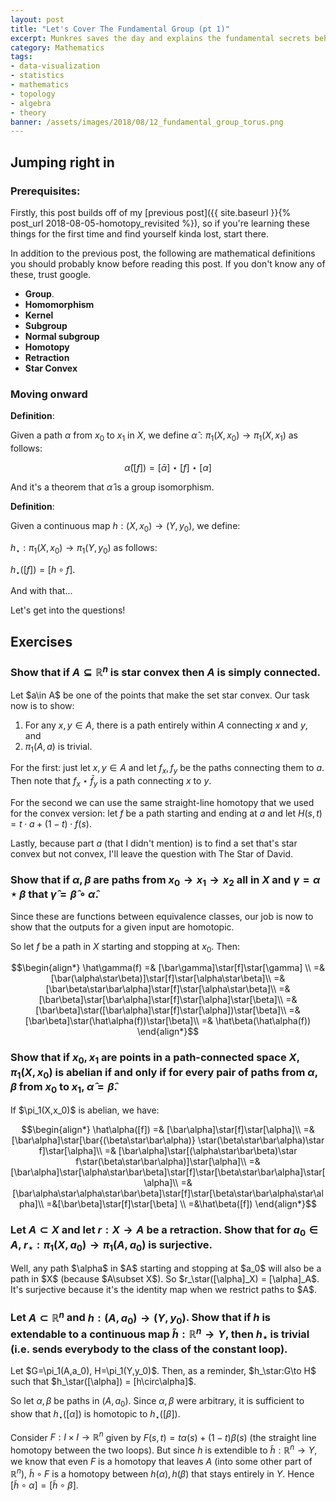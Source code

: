 ```yaml
---
layout: post
title: "Let's Cover The Fundamental Group (pt 1)"
excerpt: Munkres saves the day and explains the fundamental secrets behind the most invariant of groups!
category: Mathematics
tags:
- data-visualization
- statistics
- mathematics
- topology
- algebra
- theory
banner: /assets/images/2018/08/12_fundamental_group_torus.png
---
```


## Jumping right in

### Prerequisites:

Firstly, this post builds off of my [previous post]({{ site.baseurl }}{% post_url 2018-08-05-homotopy_revisited %}), so if you're learning these things for the first time and find yourself kinda lost, start there.

In addition to the previous post, the following are mathematical definitions you should probably know before reading this post. If you don't know any of these, trust google.

* __Group__.
* __Homomorphism__
* __Kernel__
* __Subgroup__
* __Normal subgroup__
* __Homotopy__
* __Retraction__
* __Star Convex__

### Moving onward

__Definition__:

Given a path $\alpha$ from $x_0$ to $x_1$ in $X$, we define $\hat\alpha:\pi_1(X,x_0)\to\pi_1(X,x_1)$ as follows:

$$\hat\alpha([f]) = [\bar\alpha]\star[f]\star[\alpha]$$

And it's a theorem that $\hat\alpha$ is a group isomorphism.

__Definition__:

Given a continuous map $h:(X,x_0)\to(Y,y_0)$, we define:

$h_\star:\pi_1(X,x_0)\to\pi_1(Y,y_0)$ as follows:

$h_\star([f]) = [h\circ f]$.

And with that...

Let's get into the questions!

## Exercises

### Show that if $A\subseteq\mathbb{R}^n$ is star convex then $A$ is simply connected.

<div class="hint" markdown="1">
Let $a\in A$ be one of the points that make the set star convex. Our task now is to show:

1. For any $x,y\in A$, there is a path entirely within $A$ connecting $x$ and $y$, and
1. $\pi_1(A,a)$ is trivial.

For the first: just let $x,y\in A$ and let $f_x,f_y$ be the paths connecting them to $a$. Then note that $f_x \star \bar f_y$ is a path connecting $x$ to $y$.

For the second we can use the same straight-line homotopy that we used for the convex version: let $f$ be a path starting and ending at $a$ and let $H(s,t) = t\cdot a + (1-t)\cdot f(s)$.

Lastly, because part _a_ (that I didn't mention) is to find a set that's star convex but not convex, I'll leave the question with The Star of David.
</div>

### Show that if $\alpha,\beta$ are paths from $x_0\to x_1\to x_2$ all in $X$ and $\gamma = \alpha\star\beta$ that $\hat\gamma = \hat\beta\circ\hat\alpha$.

<div class="hint" markdown="1">
Since these are functions between equivalence classes, our job is now to show that the outputs for a given input are homotopic.

So let $f$ be a path in $X$ starting and stopping at $x_0$. Then:

$$\begin{align*}
\hat\gamma(f) =& [\bar\gamma]\star[f]\star[\gamma] \\
=& [\bar(\alpha\star\beta)]\star[f]\star[\alpha\star\beta]\\
=& [\bar\beta\star\bar\alpha]\star[f]\star[\alpha\star\beta]\\
=& [\bar\beta]\star[\bar\alpha]\star[f]\star[\alpha]\star[\beta]\\
=& [\bar\beta]\star([\bar\alpha]\star[f]\star[\alpha])\star[\beta]\\
=& [\bar\beta]\star(\hat\alpha(f))\star[\beta]\\
=& \hat\beta(\hat\alpha(f))
\end{align*}$$
</div>

### Show that if $x_0,x_1$ are points in a path-connected space $X$, $\pi_1(X,x_0)$ is abelian if and only if for every pair of paths from $\alpha,\beta$ from $x_0$ to $x_1$, $\hat\alpha = \hat\beta$.

<div class="hint" markdown="1">
If $\pi_1(X,x_0)$ is abelian, we have:

$$\begin{align*}
\hat\alpha([f]) =& [\bar\alpha]\star[f]\star[\alpha]\\
=& [\bar\alpha]\star[\bar{(\beta\star\bar\alpha)} \star(\beta\star\bar\alpha)\star f]\star[\alpha]\\
=& [\bar\alpha]\star[(\alpha\star\bar\beta)\star f\star(\beta\star\bar\alpha)]\star[\alpha]\\
=& [\bar\alpha]\star[\alpha\star\bar\beta]\star[f]\star[\beta\star\bar\alpha]\star[\alpha]\\
=& [\bar\alpha\star\alpha\star\bar\beta]\star[f]\star[\beta\star\bar\alpha\star\alpha]\\
=&[\bar\beta]\star[f]\star[\beta] \\
=&\hat\beta([f])
\end{align*}$$
</div>

### Let $A\subset X$ and let $r:X\to A$ be a retraction. Show that for $a_0\in A$, $r_\star:\pi_1(X,a_0)\to\pi_1(A,a_0)$ is surjective.

<div class="hint" markdown="1">
Well, any path $\alpha$ in $A$ starting and stopping at $a_0$ will also be a path in $X$ (because $A\subset X$). So $r_\star([\alpha]_X) = [\alpha]_A$. It's surjective because it's the identity map when we restrict paths to $A$.
</div>

### Let $A\subset\mathbb{R}^n$ and $h:(A,a_0)\to(Y,y_0)$. Show that if $h$ is extendable to a continuous map $\tilde h:\mathbb{R}^n\to Y$, then $h_\star$ is trivial (i.e. sends everybody to the class of the constant loop).

<div class="hint" markdown="1">
Let $G=\pi_1(A,a_0), H=\pi_1(Y,y_0)$. Then, as a reminder, $h_\star:G\to H$ such that $h_\star([\alpha]) = [h\circ\alpha]$.

So let $\alpha,\beta$ be paths in $(A,a_0)$. Since $\alpha,\beta$ were arbitrary, it is sufficient to show that $h_\star([\alpha])$ is homotopic to $h_\star([\beta])$.

Consider $F:I\times I\to \mathbb{R}^n$ given by $F(s,t) = t\alpha(s) + (1-t)\beta(s)$ (the straight line homotopy between the two loops). But since $h$ is extendible to $\tilde h:\mathbb{R}^n\to Y$, we know that even $F$ is a homotopy that leaves $A$ (into some other part of $\mathbb{R}^n$), $\tilde h\circ F$ is a homotopy between $h(\alpha),h(\beta)$ that stays entirely in $Y$. Hence $[\tilde h\circ \alpha] = [\tilde h\circ \beta]$.
</div>


<!--
### Let $X$ be path connected, $h:X\to Y$ be continuous with $h(x_0) = y_0$ and $h(x_1)=y_1$; let $\alpha$ be a path in $X$ from $x_0$ to $x_1$, and $\beta = h\circ\alpha$. Show that

$$\hat\beta\circ(h_{x_0})_\star = (h_{x_1})_\star\circ\hat\alpha$$

As in, show that the following diagram commutes:

$$
\newcommand{\ra}[1]{\xrightarrow{\quad#1\quad}}
\newcommand{\da}[1]{\left\downarrow{\scriptstyle#1}\vphantom{\displaystyle\int_0^1}\right.}
\newcommand{\sea}[1]{\left\searrow{\scriptstyle#1}\vphantom{\displaystyle\int_0^1}\right.}
$$

$$
\begin{array}{ccc}
\pi_1(X,x_0) & \ra{(h_{x_0})_\star} & \pi_1(Y,y_0) \\
\da{\hat\alpha} & & \da{\hat\beta} \\
\pi_1(X,x_1) & \ra{(h_{x_1})_\star} & \pi_1(Y,y_1) \\
\end{array}
$$


<div class="hint" markdown="1">
Let
$$\begin{align*}
f=&\hat\beta\circ (h_{x_0})_\star & \text{and}& & g=&(h_{x_1})_\star\circ\hat\alpha
\end{align*}$$

The claim is now that

$$\forall a \in \pi_1(X,x_0), f(a) = g(a)$$

_Proof_:

Let $b_0 \in f(a) = \hat\beta\circ(h_{x_0})_\star (c)$. That means $b$ is a particular path in $(Y,y_1)$ such that $b_0 = \bar\beta\star(h(c))\star\beta$, whereas $g(a) \ni b_1 = h(\bar\alpha\star d \star\alpha)$ with $c,d$ homotopic.

Let $\alpha$ be a path in $(X,x_0)$ and $\beta = h\circ\alpha$ -- hence a path in $(Y,y_1)$.
</div>

-->
